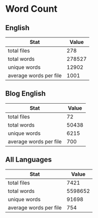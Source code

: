 # Word Count

## English

Stat | Value
---- | -----
total files | 278
total words | 278527
unique words | 12902
average words per file | 1001

## Blog English

Stat | Value
---- | -----
total files | 72
total words | 50438
unique words | 6215
average words per file | 700

## All Languages

Stat | Value
---- | -----
total files | 7421
total words | 5598652
unique words | 91698
average words per file | 754
